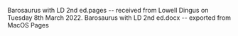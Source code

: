 Barosaurus with LD 2nd ed.pages -- received from Lowell Dingus on Tuesday 8th March 2022.
Barosaurus with LD 2nd ed.docx -- exported from MacOS Pages
